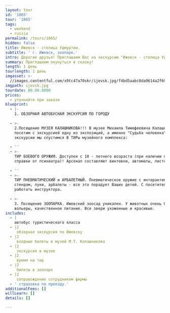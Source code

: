 ```yaml
---
layout: tour
id: '1065'
tour: '1065'
tags:
  - weekend
  - russia
permalink: /tours/1065/
hidden: false
title: Ижевск - столица Удмуртии.
subtitle: ' г. Ижевск, зоопарк.'
intro: Дорогие друзья! Приглашаем Вас на экскурсию "Ижевск - столица Удмуртии".
summary: Приглашаем окунуться в сказку!
length: 1 день
tourlength: 1 день
imgasset: >-
  //images.contentful.com/x9tc47a70skr/ijevsk.jpg/f4bd5aabc8da9614a2f69b15b5fa66f4/ijevsk.jpg
imgpath: ijevsk.jpg
tourdate: 00.00.0000
prices:
  - уточняйте при заказе
blueprint:
  - |-
    1. ОБЗОРНАЯ АВТОБУСНАЯ ЭКСКУРСИЯ ПО ГОРОДУ
     
  - >-
    2.Посещение МУЗЕЯ КАЛАШНИКОВА!!! В музее Михаила Тимофеевича Калашникова мы
    посетим с экскурсией одну из экспозиций, а именно "Судьба человека". После
    экскурсии мы спустимся В ТИРы музейного комплекса:
     
  - ''
  - >-
    ТИР БОЕВОГО ОРУЖИЯ. Доступен с 18 - летнего возраста (при наличии паспорта и
    справки от психиатра)! Арсенал составляют винтовки, автоматы, пистолеты.
     
  - ''
  - >-
    ТИР ПНЕВМАТИЧЕСКИЙ и АРБАЛЕТНЫЙ. Пневматическое оружие с интерактивным
    стендом, луки, арбалеты - все это порадует Ваших детей. С посетителями будут
    работать инструктора.
     
  - >-
    3. Посещение ЗООПАРКА. Ижевский зоосад уникален. У животных очень большие
    вольеры, качественное питание. Все звери ухоженные и красивые.
includes:
  - |
    автобус туристического класса
  - |2
     обзорная экскурсия по Ижевску
  - |2
     входные билеты в музей М.Т. Калашникова
  - |2
     экскурсия в музее
  - |2
     время на тир
  - |2
     билеты в зоопарк
  - |2
     сопровождение сотрудником фирмы
  - ' страховка по проезду.'
additionalFees: []
willLearn: []
details: []

---
```

